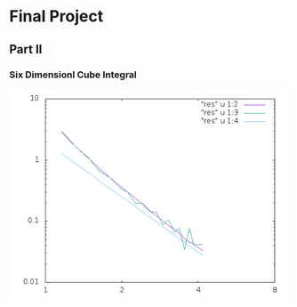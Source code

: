 # Final Project
## Part II
### Six Dimensionl Cube Integral

![Cube model](cubes.png "Integral of Cubes")
